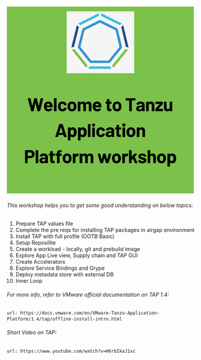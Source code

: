 ![Welcome](exercises/images/welcome.png)

###### This workshop helps you to get some good understanding on below topics: 

1. Prepare TAP values file
2. Complete the pre reqs for installing TAP packages in airgap environment
3. Install TAP with full profile (OOTB Basic)
4. Setup Reposilite
5. Create a workload - locally, git and prebuild image
6. Explore App Live view, Supply chain and TAP GUI
7. Create Accelerators
8. Explore Service Bindings and Grype
9. Deploy metadata store with external DB
10. Inner Loop

###### For more info, refer to VMware official documentation on TAP 1.4: 

```dashboard:open-url
url: https://docs.vmware.com/en/VMware-Tanzu-Application-Platform/1.4/tap/offline-install-intro.html
```

###### Short Video on TAP: 

```dashboard:open-url
url: https://www.youtube.com/watch?v=H6rbIkaJ1xc
```
